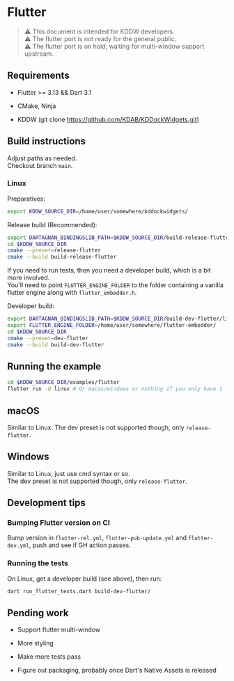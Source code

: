 # Flutter

> ⚠️ This document is intended for KDDW developers.<br>
> ⚠️ The flutter port is not ready for the general public.<br>
> ⚠️ The flutter port is on hold, waiting for multi-window support upstream.

## Requirements

- Flutter >= 3.13 && Dart 3.1

- CMake, Ninja

- KDDW (git clone <https://github.com/KDAB/KDDockWidgets.git>)

## Build instructions

Adjust paths as needed.<br>
Checkout branch `main`.

### Linux

Preparatives:

```bash
export KDDW_SOURCE_DIR=/home/user/somewhere/kddockwidgets/
```

Release build (Recommended):

```bash
export DARTAGNAN_BINDINGSLIB_PATH=$KDDW_SOURCE_DIR/build-release-flutter/lib
cd $KDDW_SOURCE_DIR
cmake --preset=release-flutter
cmake --build build-release-flutter
```

If you need to run tests, then you need a developer build, which is a bit more involved.<br>
You'll need to point `FLUTTER_ENGINE_FOLDER` to the folder containing a vanilla
flutter engine along with `flutter_embedder.h`.

Developer build:

```bash
export DARTAGNAN_BINDINGSLIB_PATH=$KDDW_SOURCE_DIR/build-dev-flutter/lib
export FLUTTER_ENGINE_FOLDER=/home/user/somewhere/flutter-embedder/
cd $KDDW_SOURCE_DIR
cmake --preset=dev-flutter
cmake --build build-dev-flutter
```

## Running the example

```bash
cd $KDDW_SOURCE_DIR/examples/flutter
flutter run -d linux # Or macos/windows or nothing if you only have 1 flutter "device"
```

## macOS

Similar to Linux. The dev preset is not supported though, only `release-flutter`.

## Windows

Similar to Linux, just use cmd syntax or so.<br>
The dev preset is not supported though, only `release-flutter`.

## Development tips

### Bumping Flutter version on CI

Bump version in `flutter-rel.yml`, `flutter-pub-update.yml` and `flutter-dev.yml`,
push and see if GH action passes.


### Running the tests

On Linux, get a developer build (see above), then run:

```bash
dart run_flutter_tests.dart build-dev-flutter/
```

## Pending work

- Support flutter multi-window

- More styling

- Make more tests pass

- Figure out packaging, probably once Dart's Native Assets is released
